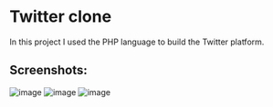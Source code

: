 # Twitter clone
In this project I used the PHP language to build the Twitter platform.

## Screenshots:
![image](https://github.com/gfonsecadev/twitter_clone/assets/90278833/f608d45a-64df-4ec1-b3cd-bd7d1658d5fb)
![image](https://github.com/gfonsecadev/twitter_clone/assets/90278833/72d31cef-f311-4d40-9196-629ff7c823f1)
![image](https://github.com/gfonsecadev/twitter_clone/assets/90278833/daa1ff6f-1a33-42de-8eba-60ad6d1430b7)

